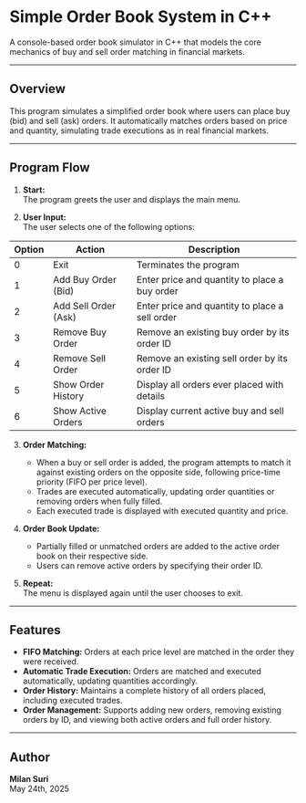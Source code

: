 # Simple Order Book System in C++

A console-based order book simulator in C++ that models the core mechanics of buy and sell order matching in financial markets.

---

## Overview

This program simulates a simplified order book where users can place buy (bid) and sell (ask) orders. It automatically matches orders based on price and quantity, simulating trade executions as in real financial markets.

---

## Program Flow

1. **Start:**  
   The program greets the user and displays the main menu.

2. **User Input:**  
   The user selects one of the following options:

| Option | Action               | Description                                    |
|--------|----------------------|------------------------------------------------|
| 0      | Exit                 | Terminates the program                          |
| 1      | Add Buy Order (Bid)  | Enter price and quantity to place a buy order |
| 2      | Add Sell Order (Ask) | Enter price and quantity to place a sell order|
| 3      | Remove Buy Order     | Remove an existing buy order by its order ID  |
| 4      | Remove Sell Order    | Remove an existing sell order by its order ID |
| 5      | Show Order History   | Display all orders ever placed with details    |
| 6      | Show Active Orders   | Display current active buy and sell orders     |

3. **Order Matching:**  
   - When a buy or sell order is added, the program attempts to match it against existing orders on the opposite side, following price-time priority (FIFO per price level).  
   - Trades are executed automatically, updating order quantities or removing orders when fully filled.  
   - Each executed trade is displayed with executed quantity and price.

4. **Order Book Update:**  
   - Partially filled or unmatched orders are added to the active order book on their respective side.  
   - Users can remove active orders by specifying their order ID.

5. **Repeat:**  
   The menu is displayed again until the user chooses to exit.

---

## Features

- **FIFO Matching:** Orders at each price level are matched in the order they were received.  
- **Automatic Trade Execution:** Orders are matched and executed automatically, updating quantities accordingly.  
- **Order History:** Maintains a complete history of all orders placed, including executed trades.  
- **Order Management:** Supports adding new orders, removing existing orders by ID, and viewing both active orders and full order history.

---

## Author

**Milan Suri**  
May 24th, 2025

